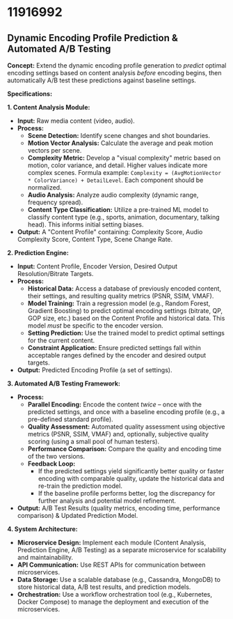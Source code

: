 # 11916992

## Dynamic Encoding Profile Prediction & Automated A/B Testing

**Concept:** Extend the dynamic encoding profile generation to *predict* optimal encoding settings based on content analysis *before* encoding begins, then automatically A/B test these predictions against baseline settings.

**Specifications:**

**1. Content Analysis Module:**

*   **Input:** Raw media content (video, audio).
*   **Process:**
    *   **Scene Detection:** Identify scene changes and shot boundaries.
    *   **Motion Vector Analysis:** Calculate the average and peak motion vectors per scene.
    *   **Complexity Metric:** Develop a "visual complexity" metric based on motion, color variance, and detail.  Higher values indicate more complex scenes.  Formula example: `Complexity = (AvgMotionVector * ColorVariance) + DetailLevel`. Each component should be normalized.
    *   **Audio Analysis:** Analyze audio complexity (dynamic range, frequency spread).
    *   **Content Type Classification:**  Utilize a pre-trained ML model to classify content type (e.g., sports, animation, documentary, talking head). This informs initial setting biases.
*   **Output:**  A "Content Profile" containing: Complexity Score, Audio Complexity Score, Content Type, Scene Change Rate.

**2. Prediction Engine:**

*   **Input:** Content Profile, Encoder Version, Desired Output Resolution/Bitrate Targets.
*   **Process:**
    *   **Historical Data:** Access a database of previously encoded content, their settings, and resulting quality metrics (PSNR, SSIM, VMAF).
    *   **Model Training:** Train a regression model (e.g., Random Forest, Gradient Boosting) to predict optimal encoding settings (bitrate, QP, GOP size, etc.) based on the Content Profile and historical data. This model *must* be specific to the encoder version.
    *   **Setting Prediction:**  Use the trained model to predict optimal settings for the current content.
    *   **Constraint Application:** Ensure predicted settings fall within acceptable ranges defined by the encoder and desired output targets.
*   **Output:**  Predicted Encoding Profile (a set of settings).

**3. Automated A/B Testing Framework:**

*   **Process:**
    *   **Parallel Encoding:** Encode the content *twice* – once with the predicted settings, and once with a baseline encoding profile (e.g., a pre-defined standard profile).
    *   **Quality Assessment:**  Automated quality assessment using objective metrics (PSNR, SSIM, VMAF) and, optionally, subjective quality scoring (using a small pool of human testers).
    *   **Performance Comparison:**  Compare the quality and encoding time of the two versions.
    *   **Feedback Loop:**
        *   If the predicted settings yield significantly better quality or faster encoding with comparable quality, update the historical data and re-train the prediction model.
        *   If the baseline profile performs better, log the discrepancy for further analysis and potential model refinement.
*   **Output:** A/B Test Results (quality metrics, encoding time, performance comparison) & Updated Prediction Model.

**4. System Architecture:**

*   **Microservice Design:** Implement each module (Content Analysis, Prediction Engine, A/B Testing) as a separate microservice for scalability and maintainability.
*   **API Communication:**  Use REST APIs for communication between microservices.
*   **Data Storage:**  Use a scalable database (e.g., Cassandra, MongoDB) to store historical data, A/B test results, and prediction models.
*   **Orchestration:**  Use a workflow orchestration tool (e.g., Kubernetes, Docker Compose) to manage the deployment and execution of the microservices.